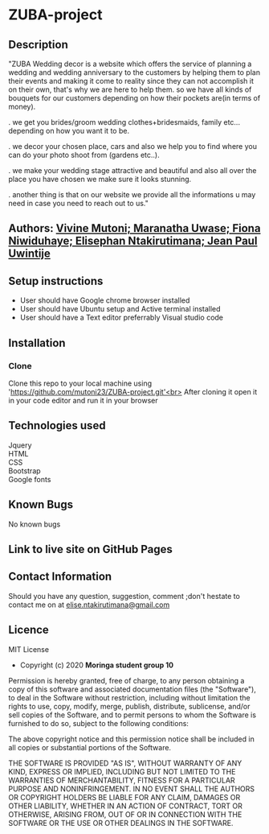 # ZUBA-project

## Description

"ZUBA Wedding decor is a website which offers the service of planning a wedding and wedding anniversary to the customers by helping them to plan their events and making it come to reality since they can not accomplish it on their own, that's why we are here to help them. so we have all kinds of bouquets for our customers depending on how their pockets are(in terms of money).

. we get you brides/groom wedding clothes+bridesmaids, family etc... depending on how you want it to be.

. we decor your chosen place, cars and also we help you to find where you can do your photo shoot from (gardens etc..).

. we make your wedding stage attractive and beautiful and also all over the place you have chosen we make sure it looks stunning.

. another thing is that on our website we provide all the informations u may need in case you need to reach out to us."

## Authors: [Vivine Mutoni; Maranatha Uwase; Fiona Niwiduhaye; Elisephan Ntakirutimana; Jean Paul Uwintije](https://github.com/mutoni23/ZUBA-project.git)

## Setup instructions

- User should have Google chrome browser installed
- User should have Ubuntu setup and Active terminal installed
- User should have a Text editor preferrably Visual studio code

## Installation

### Clone

Clone this repo to your local machine using <br>
'https://github.com/mutoni23/ZUBA-project.git'<br>
After cloning it open it in your code editor and run it in your browser

## Technologies used

Jquery <br>
HTML <br>
CSS <br>
Bootstrap <br>
Google fonts<br>

## Known Bugs

No known bugs

## Link to live site on GitHub Pages

## Contact Information

Should you have any question, suggestion, comment ;don't hestate to contact me on at elise.ntakirutimana@gmail.com

## Licence

MIT License

- Copyright (c) 2020 **Moringa student group 10**

Permission is hereby granted, free of charge, to any person obtaining a copy
of this software and associated documentation files (the "Software"), to deal
in the Software without restriction, including without limitation the rights
to use, copy, modify, merge, publish, distribute, sublicense, and/or sell
copies of the Software, and to permit persons to whom the Software is
furnished to do so, subject to the following conditions:

The above copyright notice and this permission notice shall be included in all
copies or substantial portions of the Software.

THE SOFTWARE IS PROVIDED "AS IS", WITHOUT WARRANTY OF ANY KIND, EXPRESS OR
IMPLIED, INCLUDING BUT NOT LIMITED TO THE WARRANTIES OF MERCHANTABILITY,
FITNESS FOR A PARTICULAR PURPOSE AND NONINFRINGEMENT. IN NO EVENT SHALL THE
AUTHORS OR COPYRIGHT HOLDERS BE LIABLE FOR ANY CLAIM, DAMAGES OR OTHER
LIABILITY, WHETHER IN AN ACTION OF CONTRACT, TORT OR OTHERWISE, ARISING FROM,
OUT OF OR IN CONNECTION WITH THE SOFTWARE OR THE USE OR OTHER DEALINGS IN THE
SOFTWARE.
